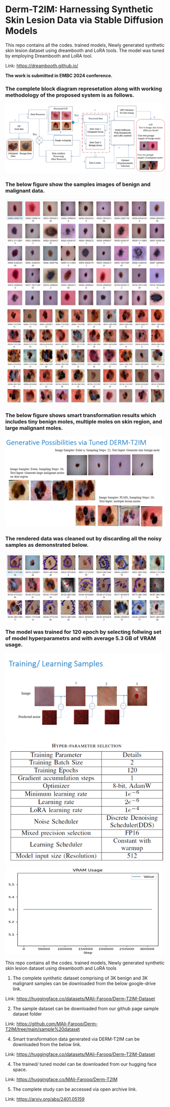 # Derm-T2IM: Harnessing Synthetic Skin Lesion Data via Stable Diffusion Models
This repo contains all the codes. trained models, Newly generated synthetic skin lesion dataset using dreambooth and LoRA tools. The model was tuned by employing Dreambooth and LoRA tool. 

Link: https://dreambooth.github.io/

**The work is submitted in EMBC 2024 conference.**

### The complete block diagram represetation along with working methodology of the proposed system is as follows.
![](images/block-diagram-2.png)

### The below figure show the samples images of benign and malignant data.
![](images/Benign-Samples.png)
![](images/Malignant-Samples.png)

### The below figure shows smart transformation results which includes tiny benign moles, multiple moles on skin region, and large malignant moles.
![](images/Smart-Tranformations.png)

### The rendered data was cleaned out by discarding all the noisy samples as demonstrated below.
![](images/Discarded-Samples.png)

### The model was trained for 120 epoch by selecting follwing set of model hyperparametrs and with average 5.3 GB of VRAM usage.
![](images/learning-samples.png)
![](images/Hyperparameters.png)
![](images/VRAM.png)

This repo contains all the codes. trained models, Newly generated synthetic skin lesion dataset using dreambooth and LoRA tools

1. The complete synthetic dataset comprising of 3K benign and 3K malignant samples can be downloaded from the below google-drive link.

Link: https://huggingface.co/datasets/MAli-Farooq/Derm-T2IM-Dataset

2. The sample dataset can be downloaded from our github page sample dataset folder

Link: https://github.com/MAli-Farooq/Derm-T2IM/tree/main/sample%20dataset

4. Smart transformation data generated via DERM-T2IM can be downloaded from the below link.

Link: https://huggingface.co/datasets/MAli-Farooq/Derm-T2IM-Dataset

4. The  trained/ tuned model can be downloaded from our hugging face space.

Link: https://huggingface.co/MAli-Farooq/Derm-T2IM

5. The complete study can be accessed via open archive link.

Link: https://arxiv.org/abs/2401.05159




